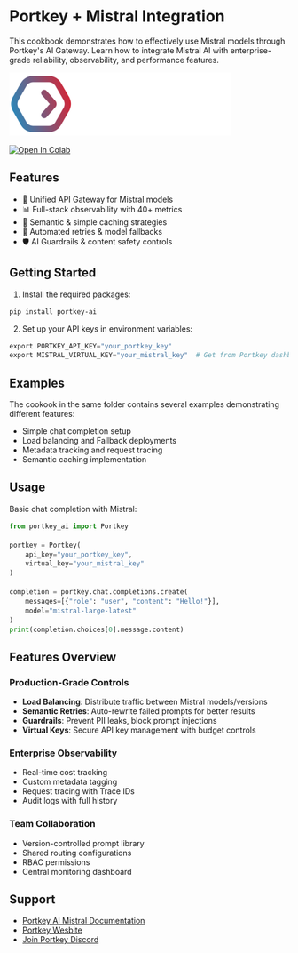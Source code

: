 # Portkey + Mistral Integration

This cookbook demonstrates how to effectively use Mistral models through Portkey's AI Gateway. Learn how to integrate Mistral AI with enterprise-grade reliability, observability, and performance features.

<img width="400" src="https://raw.githubusercontent.com/siddharthsambharia-portkey/Portkey-Product-Images/main/full-white-text.png" alt="portkey">

[![Open In Colab](https://colab.research.google.com/assets/colab-badge.svg)](https://colab.research.google.com/drive/16Z1AlAsW_d_mB5UK1EbailGt4laUU7E9?usp=sharing)



## Features

- 🚀 Unified API Gateway for Mistral models
- 📊 Full-stack observability with 40+ metrics
- 💾 Semantic & simple caching strategies
- 🔄 Automated retries & model fallbacks
- 🛡️ AI Guardrails & content safety controls

## Getting Started

1. Install the required packages:
```bash
pip install portkey-ai
```

2. Set up your API keys in environment variables:
```python
export PORTKEY_API_KEY="your_portkey_key"
export MISTRAL_VIRTUAL_KEY="your_mistral_key"  # Get from Portkey dashboard
```

## Examples

The cookook in the same folder contains several examples demonstrating different features:

- Simple chat completion setup
- Load balancing and Fallback deployments
- Metadata tracking and request tracing
- Semantic caching implementation


## Usage

Basic chat completion with Mistral:
```python
from portkey_ai import Portkey

portkey = Portkey(
    api_key="your_portkey_key",
    virtual_key="your_mistral_key"
)

completion = portkey.chat.completions.create(
    messages=[{"role": "user", "content": "Hello!"}],
    model="mistral-large-latest"
)
print(completion.choices[0].message.content)
```

## Features Overview

### Production-Grade Controls
- **Load Balancing**: Distribute traffic between Mistral models/versions
- **Semantic Retries**: Auto-rewrite failed prompts for better results
- **Guardrails**: Prevent PII leaks, block prompt injections
- **Virtual Keys**: Secure API key management with budget controls

### Enterprise Observability
- Real-time cost tracking
- Custom metadata tagging
- Request tracing with Trace IDs
- Audit logs with full history

### Team Collaboration
- Version-controlled prompt library
- Shared routing configurations
- RBAC permissions
- Central monitoring dashboard

## Support

- [Portkey AI Mistral Documentation](https://docs.portkey.ai/integrations/llms/mistral-ai)
- [Portkey Wesbite](https://portkey.ai/)
- [Join Portkey Discord](https://discord.gg/SqX9epQKNR)
